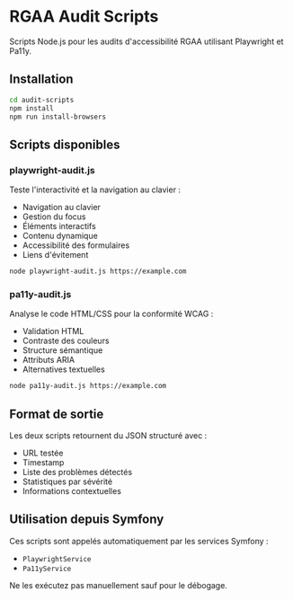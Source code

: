 # RGAA Audit Scripts

Scripts Node.js pour les audits d'accessibilité RGAA utilisant Playwright et Pa11y.

## Installation

```bash
cd audit-scripts
npm install
npm run install-browsers
```

## Scripts disponibles

### playwright-audit.js

Teste l'interactivité et la navigation au clavier :
- Navigation au clavier
- Gestion du focus
- Éléments interactifs
- Contenu dynamique
- Accessibilité des formulaires
- Liens d'évitement

```bash
node playwright-audit.js https://example.com
```

### pa11y-audit.js

Analyse le code HTML/CSS pour la conformité WCAG :
- Validation HTML
- Contraste des couleurs
- Structure sémantique
- Attributs ARIA
- Alternatives textuelles

```bash
node pa11y-audit.js https://example.com
```

## Format de sortie

Les deux scripts retournent du JSON structuré avec :
- URL testée
- Timestamp
- Liste des problèmes détectés
- Statistiques par sévérité
- Informations contextuelles

## Utilisation depuis Symfony

Ces scripts sont appelés automatiquement par les services Symfony :
- `PlaywrightService`
- `Pa11yService`

Ne les exécutez pas manuellement sauf pour le débogage.
